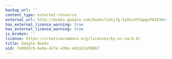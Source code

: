 ```yaml
---
backup_url: ''
content_type: external-resource
external_url: http://books.google.com/books?id=jJg-IyOsvnYC&pg=PA103#v=onepage
has_external_licence_warning: true
has_external_license_warning: true
is_broken: ''
license: https://creativecommons.org/licenses/by-nc-sa/4.0/
title: Google Books
uid: 7a09d3cb-6e6a-427e-a38e-ed2a52a50867
---
```

